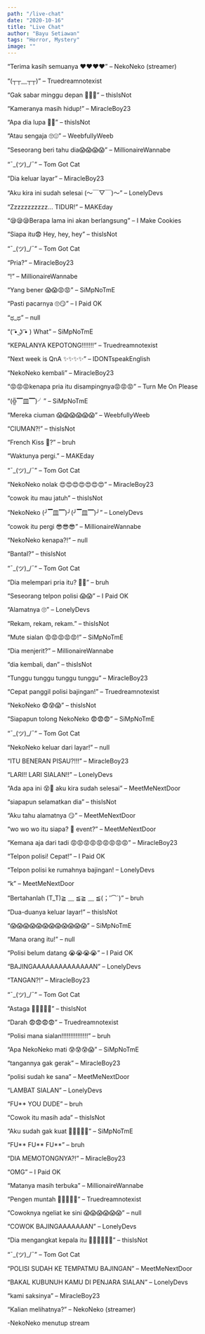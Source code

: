 ```yaml
---
path: "/live-chat"
date: "2020-10-16"
title: "Live Chat"
author: "Bayu Setiawan"
tags: "Horror, Mystery"
image: ""
---
```

“Terima kasih semuanya ❤❤❤❤” – NekoNeko (streamer)

“(┬┬﹏┬┬)” – Truedreamnotexist

“Gak sabar minggu depan 👏👏👏” – thisIsNot

“Kameranya masih hidup!” – MiracleBoy23

“Apa dia lupa 🤷‍♂‍” – thisIsNot

“Atau sengaja 🙄😍” – WeebfullyWeeb

“Seseorang beri tahu dia😱😱😱😱” – MillionaireWannabe

“¯\_(ツ)_/¯” – Tom Got Cat

“Dia keluar layar” – MiracleBoy23

“Aku kira ini sudah selesai (～￣▽￣)～” – LonelyDevs

“Zzzzzzzzzzz… TIDUR!” – MAKEday

“😪😪😪Berapa lama ini akan berlangsung” – I Make Cookies

“Siapa itu😨 Hey, hey, hey” – thisIsNot

“¯\_(ツ)_/¯” – Tom Got Cat

“Pria?” – MiracleBoy23

“!” – MillionaireWannabe

“Yang bener 😱😱😡😡” – SiMpNoTmE

“Pasti pacarnya 🙄😏” – I Paid OK

“ಥ_ಥ” – null

“( ͡• ͜ʖ ͡• ) What” – SiMpNoTmE

“KEPALANYA KEPOTONG!!!!!!!” – Truedreamnotexist

“Next week is QnA ✨✨✨✨” – IDONTspeakEnglish

“NekoNeko kembali” – MiracleBoy23

“😡😡😡kenapa pria itu disampingnya😡😡😡” – Turn Me On Please

“(╬▔皿▔)╯” – SiMpNoTmE

“Mereka ciuman 😱😱😱😱😱😱” – WeebfullyWeeb

“CIUMAN?!” – thisIsNot

“French Kiss 🤔?” – bruh

“Waktunya pergi.” – MAKEday

“¯\_(ツ)_/¯” – Tom Got Cat

“NekoNeko nolak 😍😍😍😍😍😍😍” – MiracleBoy23

“cowok itu mau jatuh” – thisIsNot

“NekoNeko (╯▔皿▔)╯(╯▔皿▔)╯” – LonelyDevs

“cowok itu pergi 😎😎😎” – MillionaireWannabe

“NekoNeko kenapa?!” – null

“Bantal?” – thisIsNot

“¯\_(ツ)_/¯” – Tom Got Cat

“Dia melempari pria itu? 🤷‍♀‍” – bruh

“Seseorang telpon polisi 😱😱” – I Paid OK

“Alamatnya 🙄” – LonelyDevs

“Rekam, rekam, rekam.” – thisIsNot

“Mute sialan 😡😡😡😡😡!” – SiMpNoTmE

“Dia menjerit?” – MillionaireWannabe

“dia kembali, dan” – thisIsNot

“Tunggu tunggu tunggu tunggu” – MiracleBoy23

“Cepat panggil polisi bajingan!” – Truedreamnotexist

“NekoNeko 😨😰😱” – thisIsNot

“Siapapun tolong NekoNeko 😨😨😨” – SiMpNoTmE

“¯\_(ツ)_/¯” – Tom Got Cat

“NekoNeko keluar dari layar!” – null

“ITU BENERAN PISAU?!!!” – MiracleBoy23

“LARI!! LARI SIALAN!!” – LonelyDevs

“Ada apa ini 😵🥱 aku kira sudah selesai” – MeetMeNextDoor

“siapapun selamatkan dia” – thisIsNot

“Aku tahu alamatnya 😏” – MeetMeNextDoor

“wo wo wo itu siapa? 🤔 event?” – MeetMeNextDoor

“Kemana aja dari tadi 😡😡😡😡😡😡😡😡😡” – MiracleBoy23

“Telpon polisi! Cepat!” – I Paid OK

“Telpon polisi ke rumahnya bajingan! – LonelyDevs

“k” –  MeetMeNextDoor

“Bertahanlah (T_T)≧ ﹏ ≦≧ ﹏ ≦(；′⌒`)” – bruh

“Dua-duanya keluar layar!” – thisIsNot

“😱😱😱😱😱😱😱😱😱😱😱😱” – SiMpNoTmE

“Mana orang itu!” – null

“Polisi belum datang 😭😭😭😭” – I Paid OK

“BAJINGAAAAAAAAAAAAAAN” – LonelyDevs

“TANGAN?!” – MiracleBoy23

“¯\_(ツ)_/¯” – Tom Got Cat

“Astaga 🤢🤢🤢🤢🤮” – thisIsNot

“Darah 😨😨😨😨” – Truedreamnotexist

“Polisi mana sialan!!!!!!!!!!!!!!!” – bruh

“Apa NekoNeko mati 😰😰😰😱” – SiMpNoTmE

“tangannya gak gerak” – MiracleBoy23

“polisi sudah ke sana” – MeetMeNextDoor

“LAMBAT SIALAN” – LonelyDevs

“FU** YOU DUDE” – bruh

“Cowok itu masih ada” – thisIsNot

“Aku sudah gak kuat 🤢🤢🤢🤢🤮” – SiMpNoTmE

“FU** FU** FU**” – bruh

“DIA MEMOTONGNYA?!” – MiracleBoy23

“OMG” – I Paid OK

“Matanya masih terbuka” – MillionaireWannabe

“Pengen muntah 🤢🤢🤢🤮😡” – Truedreamnotexist

“Cowoknya ngeliat ke sini 😱😱😱😱😱😱” – null

“COWOK BAJINGAAAAAAAN” – LonelyDevs

“Dia mengangkat kepala itu 🤮🤮🤮🤮🤮🤮” –  thisIsNot

“¯\_(ツ)_/¯” – Tom Got Cat

“POLISI SUDAH KE TEMPATMU BAJINGAN” – MeetMeNextDoor

“BAKAL KUBUNUH KAMU DI PENJARA SIALAN” – LonelyDevs

“kami saksinya” – MiracleBoy23

“Kalian melihatnya?” – NekoNeko (streamer)

-NekoNeko menutup stream
